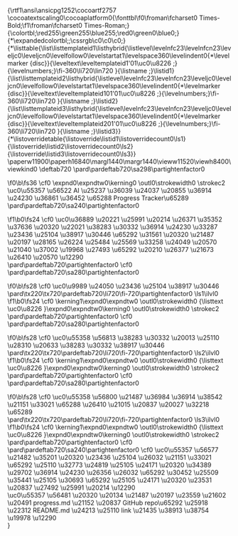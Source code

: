 {\rtf1\ansi\ansicpg1252\cocoartf2757
\cocoatextscaling0\cocoaplatform0{\fonttbl\f0\froman\fcharset0 Times-Bold;\f1\froman\fcharset0 Times-Roman;}
{\colortbl;\red255\green255\blue255;\red0\green0\blue0;}
{\*\expandedcolortbl;;\cssrgb\c0\c0\c0;}
{\*\listtable{\list\listtemplateid1\listhybrid{\listlevel\levelnfc23\levelnfcn23\leveljc0\leveljcn0\levelfollow0\levelstartat1\levelspace360\levelindent0{\*\levelmarker \{disc\}}{\leveltext\leveltemplateid1\'01\uc0\u8226 ;}{\levelnumbers;}\fi-360\li720\lin720 }{\listname ;}\listid1}
{\list\listtemplateid2\listhybrid{\listlevel\levelnfc23\levelnfcn23\leveljc0\leveljcn0\levelfollow0\levelstartat1\levelspace360\levelindent0{\*\levelmarker \{disc\}}{\leveltext\leveltemplateid101\'01\uc0\u8226 ;}{\levelnumbers;}\fi-360\li720\lin720 }{\listname ;}\listid2}
{\list\listtemplateid3\listhybrid{\listlevel\levelnfc23\levelnfcn23\leveljc0\leveljcn0\levelfollow0\levelstartat1\levelspace360\levelindent0{\*\levelmarker \{disc\}}{\leveltext\leveltemplateid201\'01\uc0\u8226 ;}{\levelnumbers;}\fi-360\li720\lin720 }{\listname ;}\listid3}}
{\*\listoverridetable{\listoverride\listid1\listoverridecount0\ls1}{\listoverride\listid2\listoverridecount0\ls2}{\listoverride\listid3\listoverridecount0\ls3}}
\paperw11900\paperh16840\margl1440\margr1440\vieww11520\viewh8400\viewkind0
\deftab720
\pard\pardeftab720\sa298\partightenfactor0

\f0\b\fs36 \cf0 \expnd0\expndtw0\kerning0
\outl0\strokewidth0 \strokec2 \uc0\u55357 \u56522  AI \u25237 \u36039 \u24037 \u20855 \u36914 \u24230 \u36861 \u36452 \u65288 Progress Tracker\u65289 \
\pard\pardeftab720\sa240\partightenfactor0

\f1\b0\fs24 \cf0 \uc0\u36889 \u20221 \u25991 \u20214 \u26371 \u35352 \u37636 \u20320 \u22021 \u38283 \u30332 \u36914 \u24230 \u33287 \u23436 \u25104 \u38917 \u30446 \u65292 \u31561 \u20320 \u21487 \u20197 \u28165 \u26224 \u25484 \u25569 \u33258 \u24049 \u20570 \u21040 \u37002 \u19968 \u27493 \u65292 \u20210 \u26377 \u21673 \u26410 \u20570 \u12290 \
\pard\pardeftab720\partightenfactor0
\cf0 \
\pard\pardeftab720\sa280\partightenfactor0

\f0\b\fs28 \cf0 \uc0\u9989  \u24050 \u23436 \u25104 \u38917 \u30446 \
\pard\tx220\tx720\pardeftab720\li720\fi-720\partightenfactor0
\ls1\ilvl0
\f1\b0\fs24 \cf0 \kerning1\expnd0\expndtw0 \outl0\strokewidth0 {\listtext	\uc0\u8226 	}\expnd0\expndtw0\kerning0
\outl0\strokewidth0 \strokec2 \
\pard\pardeftab720\partightenfactor0
\cf0 \
\pard\pardeftab720\sa280\partightenfactor0

\f0\b\fs28 \cf0 \uc0\u55358 \u56813  \u38283 \u30332 \u20013 \u25110 \u28310 \u20633 \u38283 \u30332 \u38917 \u30446 \
\pard\tx220\tx720\pardeftab720\li720\fi-720\partightenfactor0
\ls2\ilvl0
\f1\b0\fs24 \cf0 \kerning1\expnd0\expndtw0 \outl0\strokewidth0 {\listtext	\uc0\u8226 	}\expnd0\expndtw0\kerning0
\outl0\strokewidth0 \strokec2 \
\pard\pardeftab720\partightenfactor0
\cf0 \
\pard\pardeftab720\sa280\partightenfactor0

\f0\b\fs28 \cf0 \uc0\u55358 \u56800  \u21487 \u36984 \u36914 \u38542 \u21151 \u33021 \u65288 \u26410 \u21015 \u20837 \u20027 \u32218 \u65289 \
\pard\tx220\tx720\pardeftab720\li720\fi-720\partightenfactor0
\ls3\ilvl0
\f1\b0\fs24 \cf0 \kerning1\expnd0\expndtw0 \outl0\strokewidth0 {\listtext	\uc0\u8226 	}\expnd0\expndtw0\kerning0
\outl0\strokewidth0 \strokec2 \
\pard\pardeftab720\partightenfactor0
\cf0 \
\pard\pardeftab720\sa240\partightenfactor0
\cf0 \uc0\u55357 \u56577  \u21482 \u35201 \u20320 \u23436 \u25104 \u26032 \u21151 \u33021 \u65292 \u25110 \u32773 \u24819 \u25105 \u24171 \u20320 \u34389 \u29702 \u36914 \u24230 \u26356 \u26032 \u65292 \u30452 \u25509 \u35441 \u25105 \u30693 \u65292 \u25105 \u24171 \u20320 \u23531 \u20837 \u27492 \u25991 \u20214 \u12290 \
\uc0\u55357 \u56481  \u20320 \u20134 \u21487 \u20197 \u23559 \u21602 \u20491  progress.md \u21152 \u20837  GitHub repo\u65292 \u25918 \u22312  README.md \u24213 \u25110  link \u21435 \u38913 \u38754 \u19978 \u12290 \
}